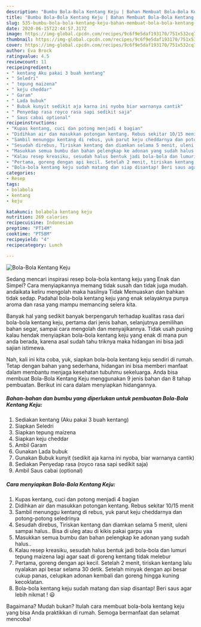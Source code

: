 ```yaml
---
description: "Bumbu Bola-Bola Kentang Keju | Bahan Membuat Bola-Bola Kentang Keju Yang Enak Banget"
title: "Bumbu Bola-Bola Kentang Keju | Bahan Membuat Bola-Bola Kentang Keju Yang Enak Banget"
slug: 535-bumbu-bola-bola-kentang-keju-bahan-membuat-bola-bola-kentang-keju-yang-enak-banget
date: 2020-06-15T22:44:57.317Z
image: https://img-global.cpcdn.com/recipes/9c6f9e5daf193170/751x532cq70/bola-bola-kentang-keju-foto-resep-utama.jpg
thumbnail: https://img-global.cpcdn.com/recipes/9c6f9e5daf193170/751x532cq70/bola-bola-kentang-keju-foto-resep-utama.jpg
cover: https://img-global.cpcdn.com/recipes/9c6f9e5daf193170/751x532cq70/bola-bola-kentang-keju-foto-resep-utama.jpg
author: Eva Brock
ratingvalue: 4.5
reviewcount: 11
recipeingredient:
- " kentang Aku pakai 3 buah kentang"
- " Seledri"
- " tepung maizena"
- " keju cheddar"
- " Garam"
- " Lada bubuk"
- " Bubuk kunyit sedikit aja karna ini nyoba biar warnanya cantik"
- " Penyedap rasa royco rasa sapi sedikit saja"
- " Saus cabai optional"
recipeinstructions:
- "Kupas kentang, cuci dan potong menjadi 4 bagian"
- "Didihkan air dan masukkan potongan kentang. Rebus sekitar 10/15 menit"
- "Sambil menunggu kentang di rebus, yuk parut keju cheddarnya dan potong-potong seledrinya"
- "Sesudah direbus, Tiriskan kentang dan diamkan selama 5 menit, uleni sampai halus.. Bisa di uleg atau di kikis pakai garpu yaa"
- "Masukkan semua bumbu dan bahan pelengkap ke adonan yang sudah halus.."
- "Kalau resep kreasiku, sesudah halus bentuk jadi bola-bola dan lumuri tepung maizena lagi agar saat di goreng kentang tidak melebur"
- "Pertama, goreng dengan api kecil. Setelah 2 menit, tiriskan kentang lalu nyalakan api besar selama 30 detik. Setelah minyak dengan api besar cukup panas, celupkan adonan kembali dan goreng hingga kuning kecoklatan."
- "Bola-bola kentang keju sudah matang dan siap disantap! Beri saus agar lebih nikmat ! 😃"
categories:
- Resep
tags:
- bolabola
- kentang
- keju

katakunci: bolabola kentang keju 
nutrition: 269 calories
recipecuisine: Indonesian
preptime: "PT14M"
cooktime: "PT58M"
recipeyield: "4"
recipecategory: Lunch

---
```



![Bola-Bola Kentang Keju](https://img-global.cpcdn.com/recipes/9c6f9e5daf193170/751x532cq70/bola-bola-kentang-keju-foto-resep-utama.jpg)

Sedang mencari inspirasi resep bola-bola kentang keju yang Enak dan Simpel? Cara menyiapkannya memang tidak susah dan tidak juga mudah. andaikata keliru mengolah maka hasilnya Tidak Memuaskan dan bahkan tidak sedap. Padahal bola-bola kentang keju yang enak selayaknya punya aroma dan rasa yang mampu memancing selera kita.

Banyak hal yang sedikit banyak berpengaruh terhadap kualitas rasa dari bola-bola kentang keju, pertama dari jenis bahan, selanjutnya pemilihan bahan segar, sampai cara mengolah dan menyajikannya. Tidak usah pusing kalau hendak menyiapkan bola-bola kentang keju yang enak di mana pun anda berada, karena asal sudah tahu triknya maka hidangan ini bisa jadi sajian istimewa.




Nah, kali ini kita coba, yuk, siapkan bola-bola kentang keju sendiri di rumah. Tetap dengan bahan yang sederhana, hidangan ini bisa memberi manfaat dalam membantu menjaga kesehatan tubuhmu sekeluarga. Anda bisa membuat Bola-Bola Kentang Keju menggunakan 9 jenis bahan dan 8 tahap pembuatan. Berikut ini cara dalam menyiapkan hidangannya.

<!--inarticleads1-->

##### Bahan-bahan dan bumbu yang diperlukan untuk pembuatan Bola-Bola Kentang Keju:

1. Sediakan  kentang (Aku pakai 3 buah kentang)
1. Siapkan  Seledri
1. Siapkan  tepung maizena
1. Siapkan  keju cheddar
1. Ambil  Garam
1. Gunakan  Lada bubuk
1. Gunakan  Bubuk kunyit (sedikit aja karna ini nyoba, biar warnanya cantik)
1. Sediakan  Penyedap rasa (royco rasa sapi sedikit saja)
1. Ambil  Saus cabai (optional)




<!--inarticleads2-->

##### Cara menyiapkan Bola-Bola Kentang Keju:

1. Kupas kentang, cuci dan potong menjadi 4 bagian
1. Didihkan air dan masukkan potongan kentang. Rebus sekitar 10/15 menit
1. Sambil menunggu kentang di rebus, yuk parut keju cheddarnya dan potong-potong seledrinya
1. Sesudah direbus, Tiriskan kentang dan diamkan selama 5 menit, uleni sampai halus.. Bisa di uleg atau di kikis pakai garpu yaa
1. Masukkan semua bumbu dan bahan pelengkap ke adonan yang sudah halus..
1. Kalau resep kreasiku, sesudah halus bentuk jadi bola-bola dan lumuri tepung maizena lagi agar saat di goreng kentang tidak melebur
1. Pertama, goreng dengan api kecil. Setelah 2 menit, tiriskan kentang lalu nyalakan api besar selama 30 detik. Setelah minyak dengan api besar cukup panas, celupkan adonan kembali dan goreng hingga kuning kecoklatan.
1. Bola-bola kentang keju sudah matang dan siap disantap! Beri saus agar lebih nikmat ! 😃




Bagaimana? Mudah bukan? Itulah cara membuat bola-bola kentang keju yang bisa Anda praktikkan di rumah. Semoga bermanfaat dan selamat mencoba!
